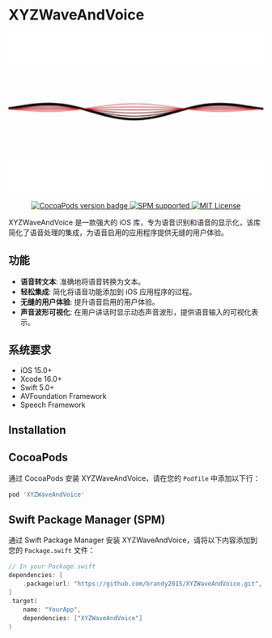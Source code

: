 # XYZWaveAndVoice

<p align="center">
  <img src="https://github.com/brandy2015/XYZWaveAndVoice/blob/main/Arts/demo2.gif?raw=true" alt="XYZWaveAndVoice" title="XYZWaveAndVoice" width="557"/>
</p>

<p align="center">
  <a href="https://github.com/brandy2015/XYZWaveAndVoice">
    <img src="https://img.shields.io/cocoapods/v/XYZWaveAndVoice.svg?style=flat" alt="CocoaPods version badge" />
  </a>
  <a href="https://swift.org/package-manager/">
    <img src="https://img.shields.io/badge/SPM-supported-DE5C43.svg?style=flat" alt="SPM supported" />
  </a>
  <a href="https://raw.githubusercontent.com/brandy2015/XYZWaveAndVoice/master/LICENSE">
    <img src="https://img.shields.io/badge/license-MIT-black" alt="MIT License" />
  </a>
</p>
 

XYZWaveAndVoice 是一款强大的 iOS 库，专为语音识别和语音的显示化，该库简化了语音处理的集成，为语音启用的应用程序提供无缝的用户体验。
 
## 功能

- **语音转文本**: 准确地将语音转换为文本。
- **轻松集成**: 简化将语音功能添加到 iOS 应用程序的过程。
- **无缝的用户体验**: 提升语音启用的用户体验。
- **声音波形可视化**: 在用户讲话时显示动态声音波形，提供语音输入的可视化表示。

## 系统要求
 

- iOS 15.0+
- Xcode 16.0+
- Swift 5.0+
- AVFoundation Framework
- Speech Framework

## Installation
 
## CocoaPods
 
通过 CocoaPods 安装 XYZWaveAndVoice，请在您的 `Podfile` 中添加以下行：
 
```ruby
pod 'XYZWaveAndVoice' 

```
 
## **Swift Package Manager (SPM)**

通过 Swift Package Manager 安装 XYZWaveAndVoice，请将以下内容添加到您的 `Package.swift` 文件：

```swift
// In your Package.swift
dependencies: [
    .package(url: "https://github.com/brandy2015/XYZWaveAndVoice.git", .branch("main"))
]
.target(
    name: "YourApp",
    dependencies: ["XYZWaveAndVoice"]
)
